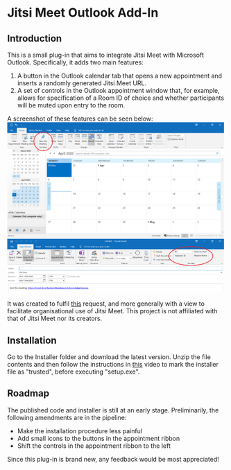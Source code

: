 # Jitsi Meet Outlook Add-In
## Introduction
This is a small plug-in that aims to integrate Jitsi Meet with Microsoft Outlook. Specifically, it adds two main features:
1. A button in the Outlook calendar tab that opens a new appointment and inserts a randomly generated Jitsi Meet URL.
2. A set of controls in the Outlook appointment window that, for example, allows for specification of a Room ID of choice and whether participants will be muted upon entry to the room.

A screenshot of these features can be seen below:
<img src="images/modified_calendar.png" width="500">
<img src="images/modified_appointment.png" width="500">

It was created to fulfil [this](https://community.jitsi.org/t/plug-ins-for-adding-jitsi-meet-links-to-appointment-requests-emails/21564) request, and more generally with a view to facilitate organisational use of Jitsi Meet. This project is not affiliated with that of Jitsi Meet nor its creators.

## Installation
Go to the Installer folder and download the latest version. Unzip the file contents and then follow the instructions in [this](https://www.youtube.com/watch?v=alDwd8ghO7A) video to mark the installer file as "trusted", before executing "setup.exe".

## Roadmap
The published code and installer is still at an early stage. Preliminarily, the following amendments are in the pipeline:
* Make the installation procedure less painful
* Add small icons to the buttons in the appointment ribbon
* Shift the controls in the appointment ribbon to the left

Since this plug-in is brand new, any feedback would be most appreciated!
